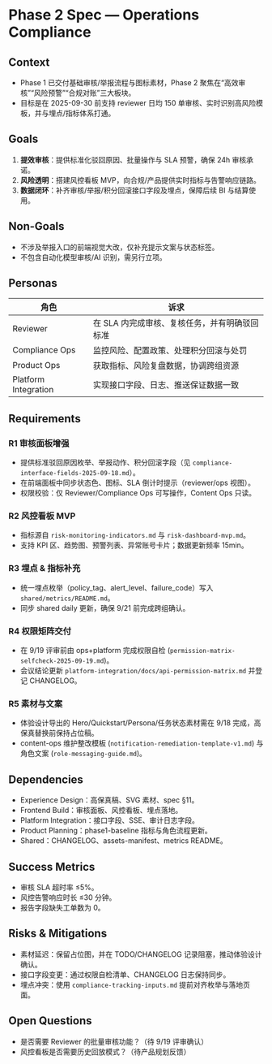 ﻿# Phase 2 Spec — Operations Compliance

## Context
- Phase 1 已交付基础审核/举报流程与图标素材，Phase 2 聚焦在“高效审核”“风险预警”“合规对账”三大板块。
- 目标是在 2025-09-30 前支持 reviewer 日均 150 单审核、实时识别高风险模板，并与埋点/指标体系打通。

## Goals
1. **提效审核**：提供标准化驳回原因、批量操作与 SLA 预警，确保 24h 审核承诺。
2. **风险透明**：搭建风控看板 MVP，向合规/产品提供实时指标与告警响应链路。
3. **数据闭环**：补齐审核/举报/积分回滚接口字段及埋点，保障后续 BI 与结算使用。

## Non-Goals
- 不涉及举报入口的前端视觉大改，仅补充提示文案与状态标签。
- 不包含自动化模型审核/AI 识别，需另行立项。

## Personas
| 角色 | 诉求 |
| ---- | ---- |
| Reviewer | 在 SLA 内完成审核、复核任务，并有明确驳回标准 |
| Compliance Ops | 监控风险、配置政策、处理积分回滚与处罚 |
| Product Ops | 获取指标、风险复盘数据，协调跨组资源 |
| Platform Integration | 实现接口字段、日志、推送保证数据一致 |

## Requirements
### R1 审核面板增强
- 提供标准驳回原因枚举、举报动作、积分回滚字段（见 `compliance-interface-fields-2025-09-18.md`）。
- 在前端面板中同步状态色、图标、SLA 倒计时提示（reviewer/ops 视图）。
- 权限校验：仅 Reviewer/Compliance Ops 可写操作，Content Ops 只读。

### R2 风控看板 MVP
- 指标源自 `risk-monitoring-indicators.md` 与 `risk-dashboard-mvp.md`。
- 支持 KPI 区、趋势图、预警列表、异常账号卡片；数据更新频率 15min。

### R3 埋点 & 指标补充
- 统一埋点枚举（policy_tag、alert_level、failure_code）写入 `shared/metrics/README.md`。
- 同步 shared daily 更新，确保 9/21 前完成跨组确认。

### R4 权限矩阵交付
- 在 9/19 评审前由 ops+platform 完成权限自检 (`permission-matrix-selfcheck-2025-09-19.md`)。
- 会议结论更新 `platform-integration/docs/api-permission-matrix.md` 并登记 CHANGELOG。

### R5 素材与文案
- 体验设计导出的 Hero/Quickstart/Persona/任务状态素材需在 9/18 完成，高保真替换前保持占位稿。
- content-ops 维护整改模板 (`notification-remediation-template-v1.md`) 与角色文案 (`role-messaging-guide.md`)。

## Dependencies
- Experience Design：高保真稿、SVG 素材、spec §11。
- Frontend Build：审核面板、风控看板、埋点落地。
- Platform Integration：接口字段、SSE、审计日志字段。
- Product Planning：phase1-baseline 指标与角色流程更新。
- Shared：CHANGELOG、assets-manifest、metrics README。

## Success Metrics
- 审核 SLA 超时率 ≤5%。
- 风控告警响应时长 ≤30 分钟。
- 报告字段缺失工单数为 0。

## Risks & Mitigations
- 素材延迟：保留占位图，并在 TODO/CHANGELOG 记录阻塞，推动体验设计确认。
- 接口字段变更：通过权限自检清单、CHANGELOG 日志保持同步。
- 埋点冲突：使用 `compliance-tracking-inputs.md` 提前对齐枚举与落地页面。

## Open Questions
- 是否需要 Reviewer 的批量审核功能？（待 9/19 评审确认）
- 风控看板是否需要历史回放模式？（待产品规划反馈）
